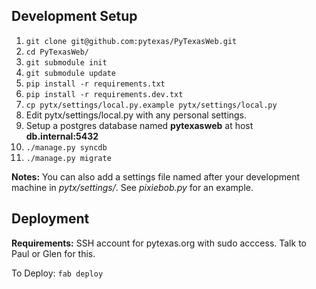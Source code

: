 ## Development Setup

1. `git clone git@github.com:pytexas/PyTexasWeb.git`
1. `cd PyTexasWeb/`
1. `git submodule init`
1. `git submodule update`
1. `pip install -r requirements.txt`
1. `pip install -r requirements.dev.txt`
1. `cp pytx/settings/local.py.example pytx/settings/local.py`
1. Edit pytx/settings/local.py with any personal settings.
1. Setup a postgres database named **pytexasweb** at host **db.internal:5432**
1. `./manage.py syncdb`
1. `./manage.py migrate`

**Notes:** You can also add a settings file named after your development machine in *pytx/settings/*. See *pixiebob.py* for an example.

## Deployment

**Requirements:** SSH account for pytexas.org with sudo acccess.  Talk to Paul or Glen for this.

To Deploy: `fab deploy`

